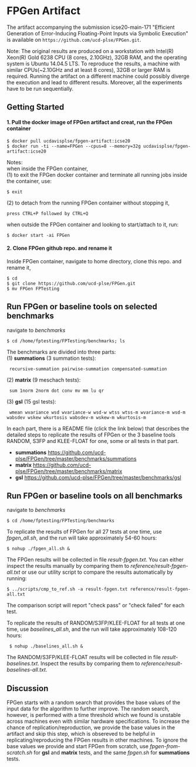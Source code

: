 # FPGen Artifact  
The artifact accompanying the submission icse20-main-171 "Efficient Generation of Error-Inducing Floating-Point Inputs via Symbolic Execution"
is available on `https://github.com/ucd-plse/FPGen.git`.

Note: The original results are produced on a workstation with Intel(R) Xeon(R) Gold 6238 CPU (8 cores, 2.10GHz), 32GB RAM, and the operating system
is Ubuntu 14.04.5 LTS. To reproduce the results, a machine with similar CPUs(~2.10GHz and at least 8 cores), 32GB or larger RAM is 
required. Running the artifact on a different machine could possibly diverge the execution and lead to different results. Moreover, all 
the experiments have to be run sequentially.  

## Getting Started

  #### 1. Pull the docker image of FPGen artifact and creat, run the FPGen container  
  ```
  $ docker pull ucdavisplse/fpgen-artifact:icse20   
  $ docker run -ti --name=FPGen --cpus=8 --memory=32g ucdavisplse/fpgen-artifact:icse20   
  ```
  Notes:  
  when inside the FPGen container,  
  (1) to exit the FPGen docker container and terminate all running jobs inside the container, use:   
  ```
  $ exit
  ```
  (2) to detach from the running FPGen container without stopping it, 
  ```
  press CTRL+P followed by CTRL+Q
  ```
  when outside the FPGen container and looking to start/attach to it, run: 
  ```
  $ docker start -ai FPGen 
  ```
  #### 2. Clone FPGen github repo. and rename it
  Inside FPGen container, navigate to home directory, clone this repo. and rename it,
  ```
  $ cd
  $ git clone https://github.com/ucd-plse/FPGen.git
  $ mv FPGen FPTesting
  ```
  
  ## Run FPGen or baseline tools on selected benchmarks 
  navigate to _benchmarks_
  ```
  $ cd /home/fptesting/FPTesting/benchmarks; ls 
  ``` 
  The benchmarks are divided into three parts:  
   (1) **summations** (3 summation tests):
   ```
    recursive-summation pairwise-summation compensated-summation
   ```
   (2) **matrix** (9 meschach tests): 
   ```
    sum 1norm 2norm dot conv mv mm lu qr
   ```
   (3) **gsl** (15 gsl tests): 
   ```
    wmean wvariance wsd wvariance-w wsd-w wtss wtss-m wvariance-m wsd-m wabsdev wskew wkurtosis wabsdev-m wskew-m wkurtosis-m
   ```
   
  In each part, there is a README file (click the link below) that describes the detailed steps to replicate the results of FPGen or the 3 baseline tools RANDOM, S3FP and KLEE-FLOAT for one, some or all tests in that part.
  
  
  * __summations__ https://github.com/ucd-plse/FPGen/tree/master/benchmarks/summations
  * __matrix__ https://github.com/ucd-plse/FPGen/tree/master/benchmarks/matrix
  * __gsl__ https://github.com/ucd-plse/FPGen/tree/master/benchmarks/gsl
  
  ## Run FPGen or baseline tools on all benchmarks 
  navigate to _benchmarks_
  ```
  $ cd /home/fptesting/FPTesting/benchmarks 
  ``` 
  To replicate the results of FPGen for all 27 tests at one time, use _fpgen\_all.sh_, and the run will take approximately 54-60 hours:
  ```
  $ nohup ./fpgen_all.sh & 
  ```
 The FPGen results will be collected in file _result-fpgen.txt_. 
 You can either inspect the results manually by comparing them to _reference/result-fpgen-all.txt_ or use our utility script 
 to compare the results automatically by running:
 ```
 $ ../scripts/cmp_to_ref.sh -a result-fpgen.txt reference/result-fpgen-all.txt
 ```
 The comparison script will report "check pass" or "check failed" for each test.
 
 To replicate the results of RANDOM/S3FP/KLEE-FLOAT for all tests at one time, use _baselines\_all.sh_, and the run will take approximately 108-120 hours:  
 ```
  $ nohup ./baselines_all.sh &  
 ```
The RANDOM/S3FP/KLEE-FLOAT results will be collected in file 
_result-baselines.txt_. Inspect the results by comparing them to _reference/result-baselines-all.txt_. 

## Discussion 
FPGen starts with a random search that provides the base values of the input data for the algorithm to further improve. The random search, however, is performed with a time threshold which we found is unstable across machines even with similar hardware specifications. To increase the chance of replication/reproduction, we provide the base values in the artifact and skip this step, which is obsereved to be helpful in replicating/reproducing the FPGen results in other machines. To ignore the base values we provide and start FPGen from scratch, use _fpgen-from-scratch.sh_ for __gsl__ and __matrix__ tests, and the same _fpgen.sh_ for __summations__ tests.
